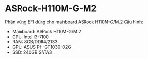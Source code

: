 # ASRock-H110M-G-M2

Phân vùng EFI dùng cho mainboard ASRock H110M-G/M.2
Cấu hình:
* Mainboard: ASRock H110M-G/M.2
* CPU: Intel i3-7100
* RAM: 8GB/DDR4/2133
* GPU: ASUS PH-GT1030-O2G
* SSD: 240GB SATA3 

